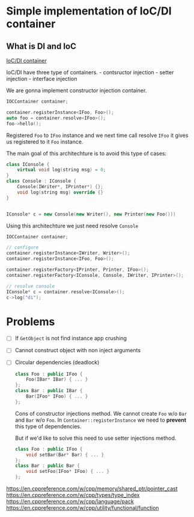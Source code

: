 # Simple implementation of IoC/DI container

## What is DI and IoC
[IoC/DI container](https://martinfowler.com/articles/injection.html)

IoC/DI have three type of containers. 
    - contsructor injection
    - setter injection
    - interface injection

We are gonna implement constructor injection container.


```c++
IOCContainer container;

container.registerInstance<IFoo, Foo>();
auto foo = container.resolve<IFoo>();
foo->hello();
```

Registered `Foo` to `IFoo` instance and we next time call resolve `IFoo` it gives us registered to it `Foo` instance.

The main goal of this architechture is to avoid this type of cases:
```c++
class IConsole {
    virtual void log(string msg) = 0;
}
class Console : IConsole {
    Console(IWriter*, IPrinter*) {};
    void log(string msg) override {}
}


IConsole* c = new Console(new Writer(), new Printer(new Foo()))
```

Using this architechture we just need resolve `Console`
```c++
IOCContainer container;

// configure
container.registerInstance<IWriter, Writer>();
container.registerInstance<IFoo, Foo>();

container.registerFactory<IPrinter, Printer, IFoo>();
container.registerFactory<IConsole, Console, IWriter, IPrinter>();

// resolve console
IConsole* c = container.resolve<IConsole>();
c->log("di");
```

# Problems
- [ ] If `GetObject` is not find instance app crushing
- [ ] Cannot construct object with non inject arguments
- [ ] Circular dependencies (deadlock)
    ```c++
    class Foo : public IFoo {
        Foo(IBar* IBar) { ... }
    };
    class Bar : public IBar {
        Bar(IFoo* IFoo) { ... }
    };
    ```

    Cons of constructor injections method. We cannot create `Foo` w/o `Bar` and `Bar` w/o `Foo`. In `Container::registerInstance` we need to **prevent** this type of dependencies.

    But if we'd like to solve this need to use setter injections method.
    ```c++
    class Foo : public IFoo {
        void setBar(Bar* Bar) { ... }
    };
    class Bar : public Bar {
        void setFoo(IFoo* IFoo) { ... }
    };
    ```


https://en.cppreference.com/w/cpp/memory/shared_ptr/pointer_cast
https://en.cppreference.com/w/cpp/types/type_index
https://en.cppreference.com/w/cpp/language/pack
https://en.cppreference.com/w/cpp/utility/functional/function

